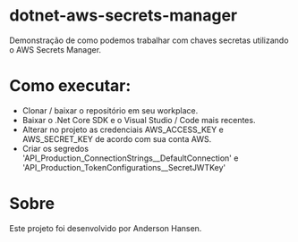# dotnet-aws-secrets-manager
Demonstração de como podemos trabalhar com chaves secretas utilizando o AWS Secrets Manager.

# Como executar:
- Clonar / baixar o repositório em seu workplace.
- Baixar o .Net Core SDK e o Visual Studio / Code mais recentes.
- Alterar no projeto as credenciais AWS_ACCESS_KEY e AWS_SECRET_KEY de acordo com sua conta AWS.
- Criar os segredos 'API_Production_ConnectionStrings__DefaultConnection' e 'API_Production_TokenConfigurations__SecretJWTKey' 
	
# Sobre
Este projeto foi desenvolvido por Anderson Hansen.
